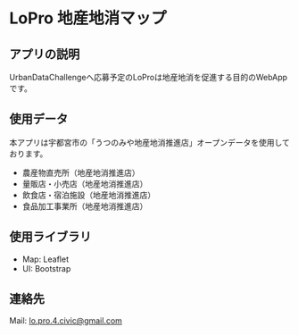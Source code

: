 # LoPro 地産地消マップ

## アプリの説明
UrbanDataChallengeへ応募予定のLoProは地産地消を促進する目的のWebAppです。

## 使用データ
本アプリは宇都宮市の「うつのみや地産地消推進店」オープンデータを使用しております。
* 農産物直売所（地産地消推進店）
* 量販店・小売店（地産地消推進店）
* 飲食店・宿泊施設（地産地消推進店）
* 食品加工事業所（地産地消推進店）

## 使用ライブラリ
* Map: Leaflet
* UI: Bootstrap

## 連絡先
Mail: lo.pro.4.civic@gmail.com
